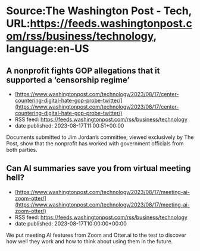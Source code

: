 # Source:The Washington Post - Tech, URL:https://feeds.washingtonpost.com/rss/business/technology, language:en-US

## A nonprofit fights GOP allegations that it supported a ‘censorship regime’
 - [https://www.washingtonpost.com/technology/2023/08/17/center-countering-digital-hate-gop-probe-twitter/](https://www.washingtonpost.com/technology/2023/08/17/center-countering-digital-hate-gop-probe-twitter/)
 - RSS feed: https://feeds.washingtonpost.com/rss/business/technology
 - date published: 2023-08-17T11:00:51+00:00

Documents submitted to Jim Jordan’s committee, viewed exclusively by The Post, show that the nonprofit has worked with government officials from both parties.

## Can AI summaries save you from virtual meeting hell?
 - [https://www.washingtonpost.com/technology/2023/08/17/meeting-ai-zoom-otter/](https://www.washingtonpost.com/technology/2023/08/17/meeting-ai-zoom-otter/)
 - RSS feed: https://feeds.washingtonpost.com/rss/business/technology
 - date published: 2023-08-17T10:00:00+00:00

We put meeting AI features from Zoom and Otter.ai to the test to discover how well they work and how to think about using them in the future.

